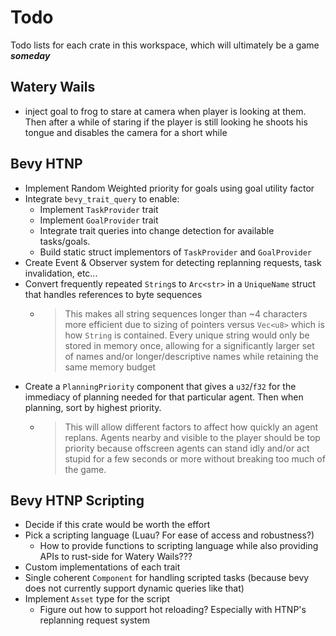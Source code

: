 # Todo

Todo lists for each crate in this workspace, which will ultimately be a game ***someday***

## Watery Wails

- inject goal to frog to stare at camera when player is looking at them. Then after a while of staring if the player is still looking he shoots his tongue and disables the camera for a short while

## Bevy HTNP

- Implement Random Weighted priority for goals using goal utility factor
- Integrate `bevy_trait_query` to enable:
  - Implement `TaskProvider` trait
  - Implement `GoalProvider` trait
  - Integrate trait queries into change detection for available tasks/goals.
  - Build static struct implementors of `TaskProvider` and `GoalProvider`
- Create Event & Observer system for detecting replanning requests, task invalidation, etc...
- Convert frequently repeated `String`s to `Arc<str>` in a `UniqueName` struct that handles references to byte sequences
  - > This makes all string sequences longer than ~4 characters more efficient due to sizing of pointers versus `Vec<u8>` which is how `String` is contained. Every unique string would only be stored in memory once, allowing for a significantly larger set of names and/or longer/descriptive names while retaining the same memory budget
- Create a `PlanningPriority` component that gives a `u32`/`f32` for the immediacy of planning needed for that particular agent. Then when planning, sort by highest priority.
  - > This will allow different factors to affect how quickly an agent replans. Agents nearby and visible to the player should be top priority because offscreen agents can stand idly and/or act stupid for a few seconds or more without breaking too much of the game.

## Bevy HTNP Scripting

- Decide if this crate would be worth the effort
- Pick a scripting language (Luau? For ease of access and robustness?)
  - How to provide functions to scripting language while also providing APIs to rust-side for Watery Wails???
- Custom implementations of each trait
- Single coherent `Component` for handling scripted tasks (because bevy does not currently support dynamic queries like that)
- Implement `Asset` type for the script
  - Figure out how to support hot reloading? Especially with HTNP's replanning request system
